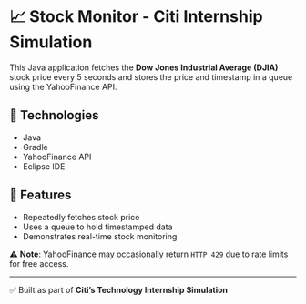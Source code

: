 # 📈 Stock Monitor - Citi Internship Simulation

This Java application fetches the **Dow Jones Industrial Average (DJIA)** stock price every 5 seconds and stores the price and timestamp in a queue using the YahooFinance API.

## 🔧 Technologies
- Java
- Gradle
- YahooFinance API
- Eclipse IDE

## 📂 Features
- Repeatedly fetches stock price
- Uses a queue to hold timestamped data
- Demonstrates real-time stock monitoring

⚠️ **Note**: YahooFinance may occasionally return `HTTP 429` due to rate limits for free access.

---

✅ Built as part of **Citi’s Technology Internship Simulation**
